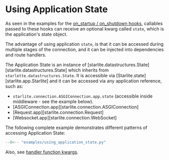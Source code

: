 # Using Application State

As seen in the examples for the [on_startup / on_shutdown hooks](1-startup-and-shutdown.md), callables passed to these
hooks can receive an optional kwarg called `state`, which is the application's state object.

The advantage of using application `state`, is that it can be accessed during multiple stages of the connection, and
it can be injected into dependencies and route handlers.

The Application State is an instance of [starlite.datastructures.State][starlite.datastructures.State] which inherits
from `starlette.datastructures.State`. It is accessible via [Starlite.state][starlite.app.Starlite] and it can be
accessed via any application reference, such as:

- `starlite.connection.ASGIConnection.app.state` (accessible inside middleware - see the example below).
- [ASGIConnection.app][starlite.connection.ASGIConnection]
- [Request.app][starlite.connection.Request]
- [Websocket.app][starlite.connection.WebSocket]

The following complete example demonstrates different patterns of accessing Application State:

```py title="Using Application State"
--8<-- "examples/using_application_state.py"
```

Also, see [handler function kwargs](../2-route-handlers/1-http-route-handlers.md#http-route-handlers-kwargs).
